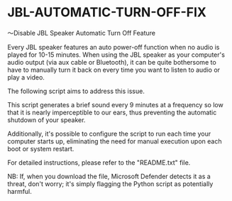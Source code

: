 # JBL-AUTOMATIC-TURN-OFF-FIX
～Disable JBL Speaker Automatic Turn Off Feature


Every JBL speaker features an auto power-off function when no audio is played for 10-15 minutes. When using the JBL speaker as your computer's audio output (via aux cable or Bluetooth), it can be quite bothersome to have to manually turn it back on every time you want to listen to audio or play a video.

The following script aims to address this issue.

This script generates a brief sound every 9 minutes at a frequency so low that it is nearly imperceptible to our ears, thus preventing the automatic shutdown of your speaker.

Additionally, it's possible to configure the script to run each time your computer starts up, eliminating the need for manual execution upon each boot or system restart.

For detailed instructions, please refer to the "README.txt" file.

NB: If, when you download the file, Microsoft Defender detects it as a threat, don't worry; it's simply flagging the Python script as potentially harmful.

